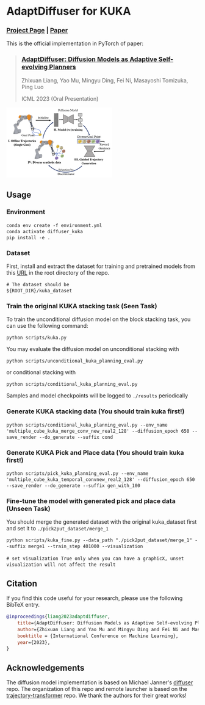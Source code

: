 # AdaptDiffuser for KUKA

### [Project Page](https://adaptdiffuser.github.io/) | [Paper](https://arxiv.org/abs/2302.01877)

This is the official implementation in PyTorch of paper:

> ### [AdaptDiffuser: Diffusion Models as Adaptive Self-evolving Planners](https://arxiv.org/abs/2302.01877)
> Zhixuan Liang, Yao Mu, Mingyu Ding, Fei Ni, Masayoshi Tomizuka, Ping Luo
> 
> ICML 2023 (Oral Presentation)

<img src="assets/teaser.png" width="55%">

## Usage

### Environment
```shell
conda env create -f environment.yml
conda activate diffuser_kuka
pip install -e .
```

### Dataset
First, install and extract the dataset for training and pretrained models from this <a href="https://www.dropbox.com/s/zofqvtkwpmp4v44/metainfo.tar.gz?dl=0">URL</a> in the root directory of the repo.
```shell
# The dataset should be
${ROOT_DIR}/kuka_dataset
```

### Train the original KUKA stacking task (Seen Task)
To train the unconditional diffusion model on the block stacking task, you can use the following command:

```
python scripts/kuka.py
```

You may evaluate the diffusion model on unconditional stacking with

```
python scripts/unconditional_kuka_planning_eval.py
```

or conditional stacking with

```
python scripts/conditional_kuka_planning_eval.py
```

Samples and model checkpoints will be logged to `./results` periodically

### Generate KUKA stacking data (You should train kuka first!)
```shell
python scripts/conditional_kuka_planning_eval.py --env_name 'multiple_cube_kuka_merge_conv_new_real2_128' --diffusion_epoch 650 --save_render --do_generate --suffix cond
```

### Generate KUKA Pick and Place data (You should train kuka first!)
```shell
python scripts/pick_kuka_planning_eval.py --env_name 'multiple_cube_kuka_temporal_convnew_real2_128' --diffusion_epoch 650 --save_render --do_generate --suffix gen_with_100
```

### Fine-tune the model with generated pick and place data (Unseen Task)
You should merge the generated dataset with the original kuka_dataset first and set it to `./pick2put_dataset/merge_1`
```shell
python scripts/kuka_fine.py --data_path "./pick2put_dataset/merge_1" --suffix merge1 --train_step 401000 --visualization

# set visualization True only when you can have a graphicX, unset visualization will not affect the result
```

## Citation
If you find this code useful for your research, please use the following BibTeX entry.
```bibtex
@inproceedings{liang2023adaptdiffuser,
    title={AdaptDiffuser: Diffusion Models as Adaptive Self-evolving Planners},
    author={Zhixuan Liang and Yao Mu and Mingyu Ding and Fei Ni and Masayoshi Tomizuka and Ping Luo},
    booktitle = {International Conference on Machine Learning},
    year={2023},
}
```

## Acknowledgements

The diffusion model implementation is based on Michael Janner's [diffuser](https://github.com/jannerm/diffuser) repo.
The organization of this repo and remote launcher is based on the [trajectory-transformer](https://github.com/jannerm/trajectory-transformer) repo. 
We thank the authors for their great works!

